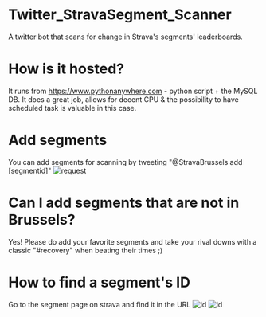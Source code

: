 # Twitter_StravaSegment_Scanner
A twitter bot that scans for change in Strava's segments' leaderboards. 
# How is it hosted?
It runs from https://www.pythonanywhere.com - python script + the MySQL DB. It does a great job, allows for decent CPU & the possibility to have scheduled task is valuable in this case.
# Add segments
You can add segments for scanning by tweeting "@StravaBrussels add [segmentid]"
![request](http://i.imgur.com/jr3pIfM.png)
# Can I add segments that are not in Brussels?
Yes! Please do add your favorite segments and take your rival downs with a classic "#recovery" when beating their times ;)
# How to find a segment's ID
Go to the segment page on strava and find it in the URL
![id](http://i.imgur.com/KhdLwM0.png)
![id](http://i.imgur.com/67HEvol.png)
